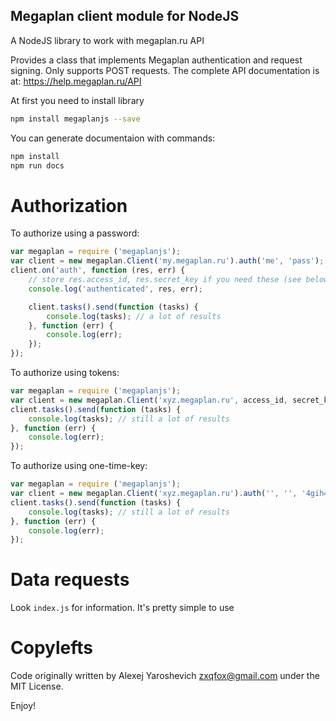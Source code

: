 Megaplan client module for NodeJS
---------------------------------

A NodeJS library to work with megaplan.ru API

Provides a class that implements Megaplan authentication and request signing.
Only supports POST requests. The complete API documentation is at:
https://help.megaplan.ru/API

At first you need to install library

```sh
npm install megaplanjs --save
```

You can generate documentaion with commands:

```sh
npm install
npm run docs
```

Authorization
=============

To authorize using a password:

```js
var megaplan = require ('megaplanjs');
var client = new megaplan.Client('my.megaplan.ru').auth('me', 'pass');
client.on('auth', function (res, err) {
    // store res.access_id, res.secret_key if you need these (see below)
    console.log('authenticated', res, err);

    client.tasks().send(function (tasks) {
        console.log(tasks); // a lot of results
    }, function (err) {
        console.log(err);
    });
});
```

To authorize using tokens:

```js
var megaplan = require ('megaplanjs');
var client = new megaplan.Client('xyz.megaplan.ru', access_id, secret_key);
client.tasks().send(function (tasks) {
    console.log(tasks); // still a lot of results
}, function (err) {
    console.log(err);
});
```

To authorize using one-time-key:

```js
var megaplan = require ('megaplanjs');
var client = new megaplan.Client('xyz.megaplan.ru').auth('', '', '4gih4y4gih4yH77QebicH77Qebic');
client.tasks().send(function (tasks) {
    console.log(tasks); // still a lot of results
}, function (err) {
    console.log(err);
});
```

Data requests
=============

Look `index.js` for information. It's pretty simple to use


Copylefts
=========

Code originally written by Alexej Yaroshevich <zxqfox@gmail.com> under the MIT License.

Enjoy!
